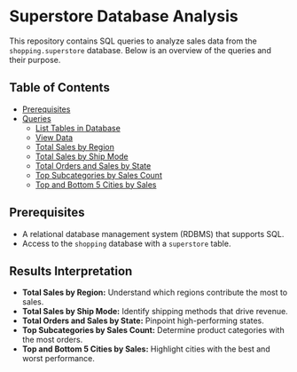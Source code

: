 # Superstore Database Analysis

This repository contains SQL queries to analyze sales data from the `shopping.superstore` database. Below is an overview of the queries and their purpose.

## Table of Contents
- [Prerequisites](#prerequisites)
- [Queries](#queries)
  - [List Tables in Database](#list-tables-in-database)
  - [View Data](#view-data)
  - [Total Sales by Region](#total-sales-by-region)
  - [Total Sales by Ship Mode](#total-sales-by-ship-mode)
  - [Total Orders and Sales by State](#total-orders-and-sales-by-state)
  - [Top Subcategories by Sales Count](#top-subcategories-by-sales-count)
  - [Top and Bottom 5 Cities by Sales](#top-and-bottom-5-cities-by-sales)

## Prerequisites
- A relational database management system (RDBMS) that supports SQL.
- Access to the `shopping` database with a `superstore` table.


## Results Interpretation
- **Total Sales by Region:** Understand which regions contribute the most to sales.
- **Total Sales by Ship Mode:** Identify shipping methods that drive revenue.
- **Total Orders and Sales by State:** Pinpoint high-performing states.
- **Top Subcategories by Sales Count:** Determine product categories with the most orders.
- **Top and Bottom 5 Cities by Sales:** Highlight cities with the best and worst performance.
